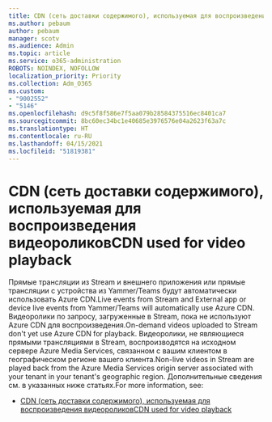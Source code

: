 ```yaml
---
title: CDN (сеть доставки содержимого), используемая для воспроизведения видеороликов
ms.author: pebaum
author: pebaum
manager: scotv
ms.audience: Admin
ms.topic: article
ms.service: o365-administration
ROBOTS: NOINDEX, NOFOLLOW
localization_priority: Priority
ms.collection: Adm_O365
ms.custom:
- "9002552"
- "5146"
ms.openlocfilehash: d9c5f8f586e7f5aa079b28584375516ec8401ca7
ms.sourcegitcommit: 8bc60ec34bc1e40685e3976576e04a2623f63a7c
ms.translationtype: HT
ms.contentlocale: ru-RU
ms.lasthandoff: 04/15/2021
ms.locfileid: "51819381"
---
```

# <a name="cdn-used-for-video-playback"></a><span data-ttu-id="9389e-102">CDN (сеть доставки содержимого), используемая для воспроизведения видеороликов</span><span class="sxs-lookup"><span data-stu-id="9389e-102">CDN used for video playback</span></span>

<span data-ttu-id="9389e-103">Прямые трансляции из Stream и внешнего приложения или прямые трансляции с устройства из Yammer/Teams будут автоматически использовать Azure CDN.</span><span class="sxs-lookup"><span data-stu-id="9389e-103">Live events from Stream and External app or device live events from Yammer/Teams will automatically use Azure CDN.</span></span> <span data-ttu-id="9389e-104">Видеоролики по запросу, загруженные в Stream, пока не используют Azure CDN для воспроизведения.</span><span class="sxs-lookup"><span data-stu-id="9389e-104">On-demand videos uploaded to Stream don't yet use Azure CDN for playback.</span></span> <span data-ttu-id="9389e-105">Видеоролики, не являющиеся прямыми трансляциями в Stream, воспроизводятся на исходном сервере Azure Media Services, связанном с вашим клиентом в географическом регионе вашего клиента.</span><span class="sxs-lookup"><span data-stu-id="9389e-105">Non-live videos in Stream are played back from the Azure Media Services origin server associated with your tenant in your tenant's geographic region.</span></span> <span data-ttu-id="9389e-106">Дополнительные сведения см. в указанных ниже статьях.</span><span class="sxs-lookup"><span data-stu-id="9389e-106">For more information, see:</span></span>

- [<span data-ttu-id="9389e-107">CDN (сеть доставки содержимого), используемая для воспроизведения видеороликов</span><span class="sxs-lookup"><span data-stu-id="9389e-107">CDN used for video playback</span></span>](https://docs.microsoft.com/stream/network-overview#cdn-used-for-video-playback)
